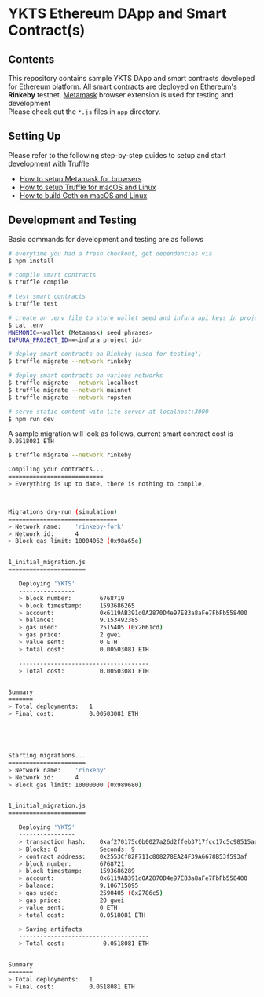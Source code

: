 # YKTS Ethereum DApp and Smart Contract(s)


## Contents

This repository contains sample YKTS DApp and smart contracts developed for Ethereum platform. All smart contracts are deployed on Ethereum's **Rinkeby** testnet. [Metamask](https://metamask.io) browser extension is used for testing and development  
Please check out the `*.js` files in `app` directory.


## Setting Up

Please refer to the following step-by-step guides to setup and start development with Truffle  

* [How to setup Metamask for browsers](docs/README-metamask.md)
* [How to setup Truffle for macOS and Linux](docs/README-truffle.md)
* [How to build Geth on macOS and Linux](docs/README-geth.md)


## Development and Testing

Basic commands for development and testing are as follows

```sh
# everytime you had a fresh checkout, get dependencies via
$ npm install

# compile smart contracts
$ truffle compile

# test smart contracts
$ truffle test

# create an .env file to store wallet seed and infura api keys in project root dir
$ cat .env
MNEMONIC=<wallet (Metamask) seed phrases>
INFURA_PROJECT_ID==<infura project id>

# deploy smart contracts on Rinkeby (used for testing!)
$ truffle migrate --network rinkeby

# deploy smart contracts on various networks
$ truffle migrate --network localhost
$ truffle migrate --network mainnet
$ truffle migrate --network ropsten

# serve static content with lite-server at localhost:3000
$ npm run dev
```

A sample migration will look as follows, current smart contract cost is `0.0518081 ETH`

```sh
$ truffle migrate --network rinkeby

Compiling your contracts...
===========================
> Everything is up to date, there is nothing to compile.



Migrations dry-run (simulation)
===============================
> Network name:    'rinkeby-fork'
> Network id:      4
> Block gas limit: 10004062 (0x98a65e)


1_initial_migration.js
======================

   Deploying 'YKTS'
   ----------------
   > block number:        6768719
   > block timestamp:     1593686265
   > account:             0x6119AB391d0A2870D4e97E83a8aFe7FbFb558400
   > balance:             9.153492385
   > gas used:            2515405 (0x2661cd)
   > gas price:           2 gwei
   > value sent:          0 ETH
   > total cost:          0.00503081 ETH

   -------------------------------------
   > Total cost:          0.00503081 ETH


Summary
=======
> Total deployments:   1
> Final cost:          0.00503081 ETH





Starting migrations...
======================
> Network name:    'rinkeby'
> Network id:      4
> Block gas limit: 10000000 (0x989680)


1_initial_migration.js
======================

   Deploying 'YKTS'
   ----------------
   > transaction hash:    0xaf270175c0b0027a26d2ffeb3717fcc17c5c98515aae37e73a26e8cf27acbe0f
   > Blocks: 0            Seconds: 9
   > contract address:    0x2553Cf82F711c808278EA24F39A6678B53f593af
   > block number:        6768721
   > block timestamp:     1593686289
   > account:             0x6119AB391d0A2870D4e97E83a8aFe7FbFb558400
   > balance:             9.106715095
   > gas used:            2590405 (0x2786c5)
   > gas price:           20 gwei
   > value sent:          0 ETH
   > total cost:          0.0518081 ETH

   > Saving artifacts
   -------------------------------------
   > Total cost:           0.0518081 ETH


Summary
=======
> Total deployments:   1
> Final cost:          0.0518081 ETH
```